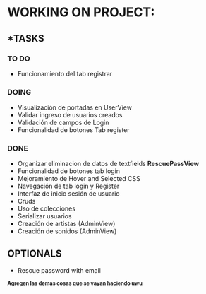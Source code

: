 # WORKING ON PROJECT:

## ***TASKS**
### **TO DO**
- Funcionamiento del tab registrar

### DOING
- Visualización de portadas en UserView 
- Validar ingreso de usuarios creados
- Validación de campos de Login
- Funcionalidad de botones Tab register
### DONE
- Organizar eliminacion de datos de textfields **RescuePassView**
- Funcionalidad de botones tab login
- Mejoramiento de Hover and Selected CSS
- Navegación de tab login y Register 
- Interfaz de inicio sesión de usuario
- Cruds
- Uso de colecciones
- Serializar usuarios
- Creación de artistas (AdminView)
- Creación de sonidos (AdminView)


## OPTIONALS
- Rescue password with email

<sub>**Agregen las demas cosas que se vayan haciendo uwu**</sub>
